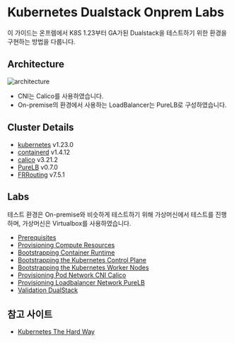 # Kubernetes Dualstack Onprem Labs

이 가이드는 온프렘에서 K8S 1.23부터 GA가된 Dualstack을 테스트하기 위한 환경을 구현하는 방법을 다룹니다.

## Architecture

![architecture](docs/images/kubernetes_onprem_lab.png "architecture")

* CNI는 Calico를 사용하였습니다.
* On-premise의 환경에서 사용하는 LoadBalancer는 PureLB로 구성하였습니다.


## Cluster Details

* [kubernetes](https://github.com/kubernetes/kubernetes) v1.23.0
* [containerd](https://github.com/containerd/containerd) v1.4.12
* [calico](https://github.com/projectcalico/calico) v3.21.2
* [PureLB](https://purelb.gitlab.io/docs/) v0.7.0
* [FRRouting](https://frrouting.org/) v7.5.1

## Labs

테스트 환경은 On-premise와 비슷하게 테스트하기 위해 가상머신에서 테스트를 진행하며, 가상머신은 Virtualbox를 사용하였습니다.

* [Prerequisites](docs/01-prerequisites.md)
* [Provisioning Compute Resources](docs/02-compute-resources.md)
* [Bootstrapping Container Runtime](docs/03-bootstrapping-container-runtime.md)
* [Bootstrapping the Kubernetes Control Plane](docs/04-bootstrapping-kubernetes-control-plane.md)
* [Bootstrapping the Kubernetes Worker Nodes](docs/05-bootstrapping-kubernetes-workers.md)
* [Provisioning Pod Network CNI Calico](docs/06-provisioning-pod-network-cni-calico.md)
* [Provisioning Loadbalancer Network PureLB](docs/07-provisioning-lb-network-purelb.md)
* [Validation DualStack](docs/08-validation-dualstack.md)


## 참고 사이트
* [Kubernetes The Hard Way](https://github.com/kelseyhightower/kubernetes-the-hard-way)
